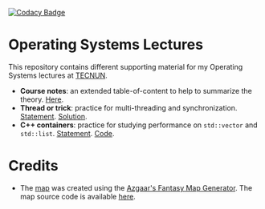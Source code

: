 [![Codacy Badge](https://api.codacy.com/project/badge/Grade/319dcb85737f4a56b905e416d5e54940)](https://www.codacy.com/manual/cbuchart/operating_systems_lectures?utm_source=github.com&amp;utm_medium=referral&amp;utm_content=cbuchart/operating_systems_lectures&amp;utm_campaign=Badge_Grade)

# Operating Systems Lectures

This repository contains different supporting material for my Operating Systems lectures at [TECNUN](https://www.tecnun.es).

-   **Course notes**: an extended table-of-content to help to summarize the theory. [Here](notes/notes.md).
-   **Thread or trick**: practice for multi-threading and synchronization. [Statement](ThreadOrTrick/README.md). [Solution](ThreadOrTrick/solution.cpp).
-   **C++ containers**: practice for studying performance on ```std::vector``` and ```std::list```. [Statement](CppContainers/README.md). [Code](CppContainers/cpp_basic_containers.cpp).

# Credits

-   The [map](images/map.jpg) was created using the [Azgaar's Fantasy Map Generator](https://azgaar.github.io/Fantasy-Map-Generator/). The map source code is available [here](images/os_topics.map).
